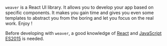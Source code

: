 `weaver` is a React UI library. It allows you to develop your app based on specific components. It makes you gain time and gives you even some templates to abstract you from the boring and let you focus on the real work. Enjoy !

Before developing with `weaver`, a good knowledge of [React](http://facebook.github.io/react) and [JavaScript ES2015](http://babeljs.io/docs/learn-es2015/) is needed.
